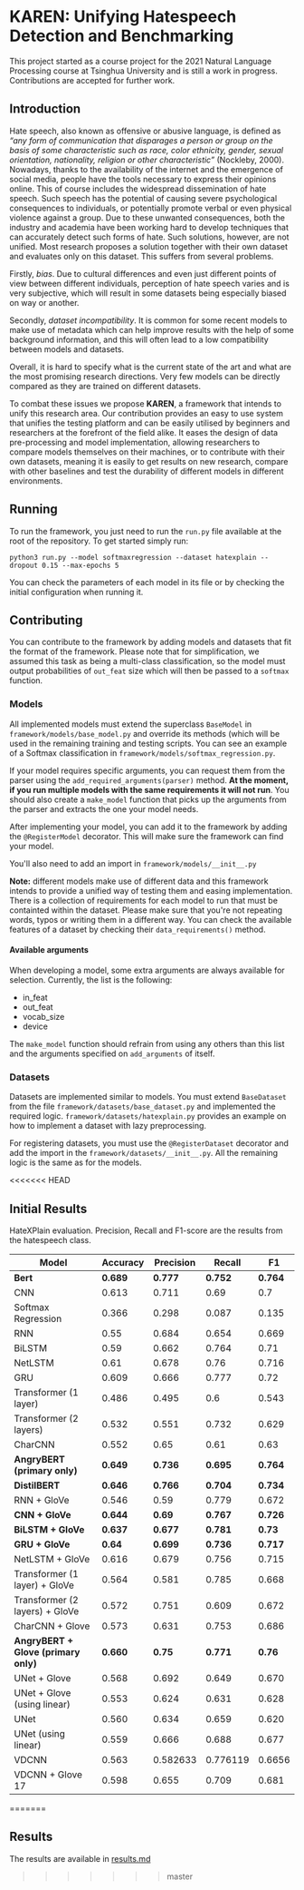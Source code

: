 # KAREN: Unifying Hatespeech Detection and Benchmarking

This project started as a course project for the 2021 Natural Language Processing course at Tsinghua University and is still a work in progress. Contributions are accepted for further work.

## Introduction

Hate speech, also known as offensive or abusive language, is defined as *“any form of communication that disparages a person or group on the basis of some characteristic such as race, color ethnicity, gender, sexual orientation, nationality, religion or other characteristic”* (Nockleby, 2000). Nowadays, thanks to the availability of the internet and the emergence of social media, people have the tools necessary to express their opinions online. This of course includes the widespread dissemination of hate speech. Such speech has the potential of causing severe psychological consequences to individuals, or potentially promote verbal or even physical violence against a group. Due to these unwanted consequences, both the industry and academia have been working hard to develop techniques that can accurately detect such forms of hate. Such solutions, however, are not unified. Most research proposes a solution together with their own dataset and evaluates only on this dataset. This suffers from several problems.

Firstly, *bias*. Due to cultural differences and even just different points of view between different individuals, perception of hate speech varies and is very subjective, which will result in some datasets being especially biased on way or another.

Secondly, *dataset incompatibility*. It is common for some recent models to make use of metadata which can help improve results with the help of some background information, and this will often lead to a low compatibility between models and datasets.

Overall, it is hard to specify what is the current state of the art and what are the most promising research directions. Very few models can be directly compared as they are trained on different datasets.

To combat these issues we propose **KAREN**, a framework that intends to unify this research area. Our contribution provides an easy to use system that unifies the testing platform and can be easily utilised by beginners and researchers at the forefront of the field alike. It eases the design of data pre-processing and model implementation, allowing researchers to compare models themselves on their machines, or to contribute with their own datasets, meaning it is easily to get results on new research, compare with other baselines and test the durability of different models in different environments.

## Running

To run the framework, you just need to run the `run.py` file available at the root of the repository. To get started simply run:

```
python3 run.py --model softmaxregression --dataset hatexplain --dropout 0.15 --max-epochs 5
```

You can check the parameters of each model in its file or by checking the initial configuration when running it.

## Contributing

You can contribute to the framework by adding models and datasets that fit the format of the framework.
Please note that for simplification, we assumed this task as being a multi-class classification, so the model must output probabilities of `out_feat` size which will then be passed to a `softmax` function.

### Models

All implemented models must extend the superclass `BaseModel` in `framework/models/base_model.py` and override its methods (which will be used in the remaining training and testing scripts. You can see an example of a Softmax classification in `framework/models/softmax_regression.py`.

If your model requires specific arguments, you can request them from the parser using the `add_required_arguments(parser)` method. **At the moment, if you run multiple models with the same requirements it will not run**. You should also create a `make_model` function that picks up the arguments from the parser and extracts the one your model needs.

After implementing your model, you can add it to the framework by adding the `@RegisterModel` decorator. This will make sure the framework can find your model.

You'll also need to add an import in `framework/models/__init__.py`

**Note:** different models make use of different data and this framework intends to provide a unified way of testing them and easing implementation. There is a collection of requirements for each model to run that must be containted within the dataset. Please make sure that you're not repeating words, typos or writing them in a different way. You can check the available features of a dataset by checking their `data_requirements()` method.

#### Available arguments

When developing a model, some extra arguments are always available for selection. Currently, the list is the following:

- in_feat
- out_feat
- vocab_size
- device

The `make_model` function should refrain from using any others than this list and the arguments specified on `add_arguments` of itself.

### Datasets

Datasets are implemented similar to models. You must extend `BaseDataset` from the file `framework/datasets/base_dataset.py` and implemented the required logic. `framework/datasets/hatexplain.py` provides an example on how to implement a dataset with lazy preprocessing.

For registering datasets, you must use the `@RegisterDataset` decorator and add the import in the `framework/datasets/__init__.py`. All the remaining logic is the same as for the models.


<<<<<<< HEAD
## Initial Results
HateXPlain evaluation. Precision, Recall and F1-score are the results from the hatespeech class.

| Model	| Accuracy	| Precision	| Recall | F1| 
| ------| ----------| ----------| -------| --| 
| **Bert**| **0.689**| 	**0.777**	| **0.752**| 	**0.764**|
| CNN	| 0.613	| 0.711	| 0.69	| 0.7| 
| Softmax Regression	| 0.366	| 0.298	| 0.087	| 0.135| 
| RNN	| 0.55	| 0.684| 	0.654| 	0.669| 
| BiLSTM| 	0.59| 	0.662| 	0.764| 	0.71| 
| NetLSTM	| 0.61| 	0.678| 	0.76| 	0.716| 
| GRU	| 0.609	| 0.666	| 0.777	| 0.72| 
| Transformer (1 layer)	| 0.486| 	0.495	| 0.6	| 0.543| 
| Transformer (2 layers)| 	0.532| 	0.551	| 0.732| 	0.629| 
| CharCNN | 0.552 | 0.65 | 0.61 | 0.63 |
| **AngryBERT (primary only)** | **0.649** | **0.736** | **0.695** | **0.764** |
| **DistilBERT** | **0.646** | **0.766** | **0.704** | **0.734** |
| RNN + GloVe	| 0.546| 	0.59	| 0.779	| 0.672| 
| **CNN + GloVe**	| **0.644**	| **0.69** | **0.767**| **0.726**| 
| **BiLSTM + GloVe**	| **0.637**| 	**0.677**	| **0.781**| 	**0.73**| 
| **GRU + GloVe**| **0.64**| 	**0.699**	| **0.736** | **0.717** | 
| NetLSTM + GloVe	| 0.616| 	0.679| 	0.756| 	0.715| 
| Transformer (1 layer) + GloVe	| 0.564	| 0.581	| 0.785	| 0.668| 
| Transformer (2 layers) + GloVe| 	0.572| 	0.751| 	0.609	| 0.672| 
| CharCNN + Glove | 0.573 | 0.631 | 0.753 | 0.686 | 
| **AngryBERT + Glove (primary only)** | **0.660** | **0.75** | **0.771** | **0.76** |
| UNet + Glove | 0.568 | 0.692 | 0.649 | 0.670 |
| UNet + Glove (using linear) | 0.553 | 0.624 | 0.631 | 0.628 |
| UNet | 0.560 | 0.634 | 0.659 | 0.620 |
| UNet (using linear) | 0.559 | 0.666 | 0.688 | 0.677 |
| VDCNN| 0.563 | 0.582633 | 0.776119 | 0.6656 |
| VDCNN + Glove 17 | 0.598 | 0.655 | 0.709 | 0.681 |
=======
## Results
The results are available in [results.md](results.md)
>>>>>>> master
